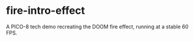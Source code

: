 # fire-intro-effect
A PICO-8 tech demo recreating the DOOM fire effect, running at a stable 60 FPS.

